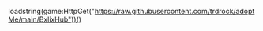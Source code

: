 














loadstring(game:HttpGet("https://raw.githubusercontent.com/trdrock/adoptMe/main/BxlixHub"))()

